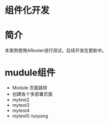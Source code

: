 # 组件化开发

# 简介
本案例使用ARouter进行测试，后续开发在更新中。
# mudule组件
* Module 页面跳转
* 创建各个多部署页面
 * mytest2
 * mytest3
 * mytest4
 * mytest5-luoyang


